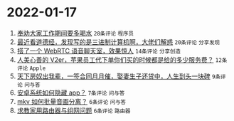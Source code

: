 # 2022-01-17

1. [奉劝大家工作期间要多喝水](https://www.v2ex.com/t/828645) `28条评论` `程序员`
1. [最近看道德经，发现写的是三进制计算机啊，大佬们解惑](https://www.v2ex.com/t/828650) `20条评论` `分享发现`
1. [搭了一个 WebRTC 语音聊天室，效果惊人](https://www.v2ex.com/t/828646) `14条评论` `分享创造`
1. [人美心善的 V2er，苹果员工代下单你们买的时候都是给的多少服务费？](https://www.v2ex.com/t/828649) `12条评论` `Apple`
1. [天下房奴出我辈，一签合同月月催，娶妻生子还贷中，人生到头一块碑](https://www.v2ex.com/t/828659) `9条评论` `问与答`
1. [安卓系统如何隐藏 app？](https://www.v2ex.com/t/828643) `7条评论` `问与答`
1. [mkv 如何批量音画分离？](https://www.v2ex.com/t/828647) `6条评论` `问与答`
1. [求教家用路由器与组网问题](https://www.v2ex.com/t/828640) `6条评论` `路由器`
